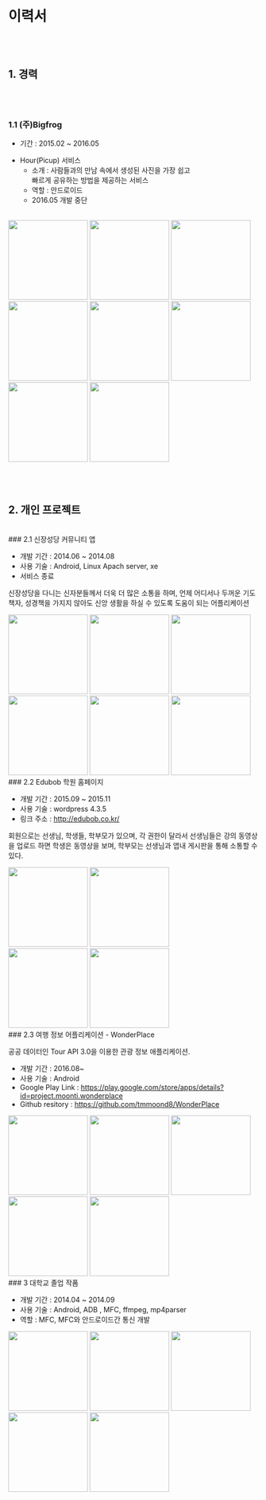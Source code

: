 # 이력서

<br><br>
## 1. 경력

<br><br>
### 1.1 (주)Bigfrog

* 기간 : 2015.02 ~ 2016.05
+ Hour(Picup) 서비스
  + 소개 : 사람들과의 만남 속에서 생성된 사진을 가장 쉽고 <br>빠르게 공유하는 방법을 제공하는 서비스
  + 역할 : 안드로이드
  * 2016.05 개발 중단
  
<br>
<img src="Images/hour_intro1.jpg" width="160"/> 
<img src="Images/hour_intro2.jpg" width="160"/> 
<img src="Images/hour_intro3.jpg" width="160"/> 
<br>
<img src="Images/hour_photo.jpg" width="160"/> 
<img src="Images/hour_album_list.jpg" width="160"/> 
<img src="Images/hour_album.jpg" width="160"/> 
<img src="Images/hour_navi.jpg" width="160"/>  
<img src="Images/hour_friends.jpg" width="160"/> 

<br><br>
## 2. 개인 프로젝트

<br>
### 2.1 신장성당 커뮤니티 앱

* 개발 기간 : 2014.06 ~ 2014.08
* 사용 기술 : Android, Linux Apach server, xe
* 서비스 종료

 신장성당을 다니는 신자분들께서 더욱 더 많은 소통을 하며, 언제 어디서나 
 두꺼운 기도책자, 성경책을 가지지 않아도 신앙 생활을 하실 수 있도록 
 도움이 되는 어플리케이션

<img src="Images/Sinjang_catholic_crunch_MENU.png" width="160"/> 
<img src="Images/Sinjang_catholic_crunch_SKEDULE.png" width="160"/>
<img src="Images/Sinjang_catholic_crunch_SONG.png" width="160"/>
<br>
<img src="Images/Sinjang_catholic_crunch_WEEKLY_SHEETS.png" width="160"/>
<img src="Images/Sinjang_catholic_crunch_BIBLE.png" width="160"/>
<img src="Images/Sinjang_catholic_crunch_PREY.png" width="160"/>

<br>
### 2.2 Edubob 학원 홈페이지


* 개발 기간 : 2015.09 ~ 2015.11
* 사용 기술 : wordpress 4.3.5
* 링크 주소 : <http://edubob.co.kr/>


회원으로는 선생님, 학생들,  학부모가 있으며, 각 권한이 달라서 선생님들은 강의 동영상을 업로드 하면 
학생은 동영상을 보며, 학부모는 선생님과 앱내 게시판을 통해 소통할 수 있다.

<img src="Images/edubob_main_mobile.png" width="160"/> 
<img src="Images/edubob_board_mobile.png" width="160"/> 
<br>
<img src="Images/edubob_boards_on_mobile.png" width="160"/> 
<img src="Images/edubob_lecture.png" width="160"/> 

<br>
### 2.3 여행 정보 어플리케이션 - WonderPlace

공공 데이터인 Tour API 3.0을 이용한 관광 정보 애플리케이션.

 * 개발 기간 : 2016.08~
 * 사용 기술 : Android
 * Google Play Link :  <https://play.google.com/store/apps/details?id=project.moonti.wonderplace>
 * Github resitory : <https://github.com/tmmoond8/WonderPlace>


<img src="Images/wonder_place_menu.jpeg" width="160"/> 
<img src="Images/wonder_place_list.jpeg" width="160"/> 
<img src="Images/wonder_place_area_dialog.jpeg" width="160"/> 
<br>
<img src="Images/wonder_place_detail.jpeg" width="160"/> 
<img src="Images/wonder_place_area_cat.jpeg" width="160"/> 


<br>
### 3 대학교 졸업 작품

 * 개발 기간 : 2014.04 ~ 2014.09
 * 사용 기술 : Android, ADB , MFC, ffmpeg, mp4parser
 * 역할 : MFC, MFC와 안드로이드간 통신 개발
 
<img src="Images/IM_screen_recoder_mfc.png" width="160"/> 
<img src="Images/IM_screen_recoder_main.png" width="160"/> 
<img src="Images/IM_screen_recoder_setting.png" width="160"/> 
<br>
<img src="Images/IM_screen_recoder_running.png" width="160"/> 
<img src="Images/IM_screen_recoder_encoding.png" width="160"/> 

